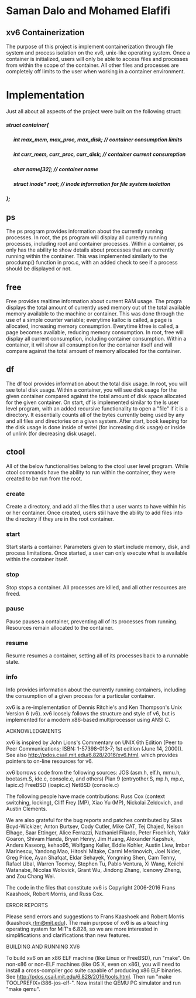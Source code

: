 # Saman Dalo and Mohamed Elafifi
## xv6 Containerization

The purpose of this project is implement containerization through file system 
and process isolation on the xv6, unix-like operating system. Once a container
is initialized, users will only be able to access files and processes from 
within the scope of the container. All other files and processes are completely
off limits to the user when working in a container environment. 

# Implementation
Just all about all aspects of the project were built on the following struct:

##### struct container{ 
##### &nbsp;&nbsp;&nbsp;&nbsp;&nbsp;&nbsp;int max_mem, max_proc, max_disk; // container consumption limits
##### &nbsp;&nbsp;&nbsp;&nbsp;&nbsp;&nbsp;int curr_mem, curr_proc, curr_disk; // container current consumption
##### &nbsp;&nbsp;&nbsp;&nbsp;&nbsp;&nbsp;char name[32]; // container name
##### &nbsp;&nbsp;&nbsp;&nbsp;&nbsp;&nbsp;struct inode* root; // inode information for file system isolation
##### };

## ps
The ps program provides information about the currently running processes. In 
root, the ps program will display all currently running processes, including 
root and container processes. Within a container, ps only has the ability to 
show details about processes that are currently running within the container.
This was implemented similarly to the procdump() function in proc.c, with an 
added check to see if a process should be displayed or not.
## free
Free provides realtime information about current RAM usage. The progra displays
the total amount of currently used memory out of the total available memory 
available to the machine or container. This was done through the use of a simple
counter variable; everytime kalloc is called, a page is allocated, increasing 
memory consumption. Everytime kfree is called, a page becomes available, reducing
memory consumption. In root, free will display all current consumption, including
container consumption. Within a container, it will show all consumption for the 
container itself and will compare against the total amount of memory allocated for
the container.
## df
The df tool provides information about the total disk usage. In root, you will see
total disk usage. Within a container, you will see disk usage for the given container 
compared against the total amount of disk space allocated for the given container. On 
start, df is implemented similar to the ls user level program, with an added recursive 
functionality to open a "file" if it is a directory. It essentially counts all of the 
bytes currently being used by any and all files and directories on a given system. After
start, book keeping for the disk usage is done inside of writei (for increasing disk 
usage) or inside of unlink (for decreasing disk usage).
## ctool
All of the below functionalities belong to the ctool user level program. While 
ctool commands have the ability to run within the container, they were created
to be run from the root. 
### create
Create a directory, and add all the files that a user wants to have within his
or her container. Once created, users stiil have the ability to add files into 
the directory if they are in the root container. 
### start
Start starts a container. Parameters given to start include memory, disk, and 
process limitations. Once started, a user can only execute what is available 
within the container itself. 
### stop
Stop stops a container. All processes are killed, and all other resources are 
freed.
### pause
Pause pauses a container, preventing all of its processes from running. Resources
remain allocated to the container.
### resume
Resume resumes a container, setting all of its processes back to a runnable state.
### info
Info provides information about the currently running containers, including the 
consumption of a given process for a particular container. 




xv6 is a re-implementation of Dennis Ritchie's and Ken Thompson's Unix
Version 6 (v6).  xv6 loosely follows the structure and style of v6,
but is implemented for a modern x86-based multiprocessor using ANSI C.

ACKNOWLEDGMENTS

xv6 is inspired by John Lions's Commentary on UNIX 6th Edition (Peer
to Peer Communications; ISBN: 1-57398-013-7; 1st edition (June 14,
2000)). See also http://pdos.csail.mit.edu/6.828/2016/xv6.html, which
provides pointers to on-line resources for v6.

xv6 borrows code from the following sources:
    JOS (asm.h, elf.h, mmu.h, bootasm.S, ide.c, console.c, and others)
    Plan 9 (entryother.S, mp.h, mp.c, lapic.c)
    FreeBSD (ioapic.c)
    NetBSD (console.c)

The following people have made contributions: Russ Cox (context switching,
locking), Cliff Frey (MP), Xiao Yu (MP), Nickolai Zeldovich, and Austin
Clements.

We are also grateful for the bug reports and patches contributed by Silas
Boyd-Wickizer, Anton Burtsev, Cody Cutler, Mike CAT, Tej Chajed, Nelson Elhage,
Saar Ettinger, Alice Ferrazzi, Nathaniel Filardo, Peter Froehlich, Yakir Goaron,
Shivam Handa, Bryan Henry, Jim Huang, Alexander Kapshuk, Anders Kaseorg,
kehao95, Wolfgang Keller, Eddie Kohler, Austin Liew, Imbar Marinescu, Yandong
Mao, Hitoshi Mitake, Carmi Merimovich, Joel Nider, Greg Price, Ayan Shafqat,
Eldar Sehayek, Yongming Shen, Cam Tenny, Rafael Ubal, Warren Toomey, Stephen Tu,
Pablo Ventura, Xi Wang, Keiichi Watanabe, Nicolas Wolovick, Grant Wu, Jindong
Zhang, Icenowy Zheng, and Zou Chang Wei.

The code in the files that constitute xv6 is
Copyright 2006-2016 Frans Kaashoek, Robert Morris, and Russ Cox.

ERROR REPORTS

Please send errors and suggestions to Frans Kaashoek and Robert Morris
(kaashoek,rtm@mit.edu). The main purpose of xv6 is as a teaching
operating system for MIT's 6.828, so we are more interested in
simplifications and clarifications than new features.

BUILDING AND RUNNING XV6

To build xv6 on an x86 ELF machine (like Linux or FreeBSD), run
"make". On non-x86 or non-ELF machines (like OS X, even on x86), you
will need to install a cross-compiler gcc suite capable of producing
x86 ELF binaries. See http://pdos.csail.mit.edu/6.828/2016/tools.html.
Then run "make TOOLPREFIX=i386-jos-elf-". Now install the QEMU PC
simulator and run "make qemu".
